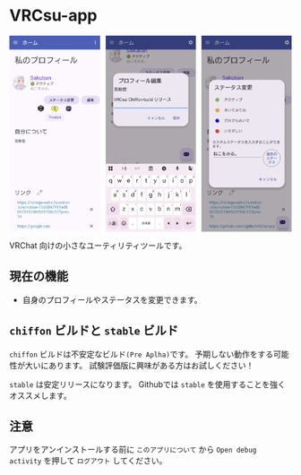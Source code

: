 # VRCsu-app

<div style="display: flex; overflow-x: auto; white-space: nowrap;">
  <img src="images/2025_04_26_14.45.54.jpg" alt="画像1" style="margin-right: 10px; height: 350px;">
  <img src="images/2025_04_26_19.51.19.jpg" alt="画像2" style="margin-right: 10px; height: 350px;">
  <img src="images/2025_04_26_19.51.27.jpg" alt="画像3" style="margin-right: 10px; height: 350px;">
  </div>

VRChat 向けの小さなユーティリティツールです。

## 現在の機能

- 自身のプロフィールやステータスを変更できます。

## `chiffon` ビルドと `stable` ビルド

`chiffon` ビルドは不安定なビルド`(Pre Aplha)`です。
予期しない動作をする可能性が大いにあります。
試験評価版に興味がある方はお試しください！

`stable` は安定リリースになります。
Githubでは `stable` を使用することを強くオススメします。

## 注意
アプリをアンインストールする前に `このアプリについて` から `Open debug activity` を押して `ログアウト` してください。
